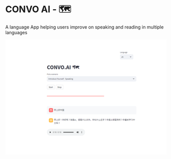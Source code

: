# CONVO AI - 🗺

A language App helping users improve on speaking and reading in multiple languages

![image](./public/img.PNG)
